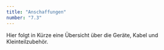 ```yaml
---
title: "Anschaffungen"
number: "7.3"
---
```


Hier folgt in Kürze eine Übersicht über die Geräte, Kabel und Kleinteilzubehör.